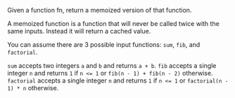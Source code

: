 Given a function fn, return a memoized version of that function.

A memoized function is a function that will never be called twice with the same inputs. Instead it will return a cached value.

You can assume there are 3 possible input functions: `sum`, `fib`, and `factorial`.

`sum` accepts two integers `a` and `b` and returns `a + b`.
`fib` accepts a single integer `n` and returns `1` if `n <= 1` or `fib(n - 1) + fib(n - 2)` otherwise.
`factorial` accepts a single integer `n` and returns `1` if `n <= 1`  or `factorial(n - 1) * n` otherwise.